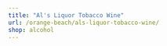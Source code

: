 ```yaml
---
title: "Al's Liquor Tobacco Wine"
url: /orange-beach/als-liquor-tobacco-wine/
shop: alcohol
---
```

